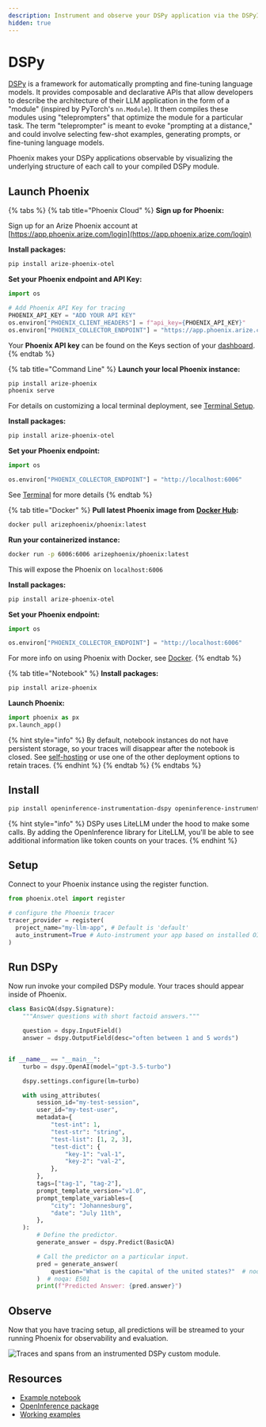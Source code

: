 ```yaml
---
description: Instrument and observe your DSPy application via the DSPyInstrumentor
hidden: true
---
```


# DSPy

[DSPy](https://github.com/stanfordnlp/dspy) is a framework for automatically prompting and fine-tuning language models. It provides composable and declarative APIs that allow developers to describe the architecture of their LLM application in the form of a "module" (inspired by PyTorch's `nn.Module`). It them compiles these modules using "teleprompters" that optimize the module for a particular task. The term "teleprompter" is meant to evoke "prompting at a distance," and could involve selecting few-shot examples, generating prompts, or fine-tuning language models.

Phoenix makes your DSPy applications observable by visualizing the underlying structure of each call to your compiled DSPy module.

## Launch Phoenix

{% tabs %}
{% tab title="Phoenix Cloud" %}
**Sign up for Phoenix:**

Sign up for an Arize Phoenix account at [https://app.phoenix.arize.com/login](https://app.phoenix.arize.com/login)

**Install packages:**

```bash
pip install arize-phoenix-otel
```

**Set your Phoenix endpoint and API Key:**

```python
import os

# Add Phoenix API Key for tracing
PHOENIX_API_KEY = "ADD YOUR API KEY"
os.environ["PHOENIX_CLIENT_HEADERS"] = f"api_key={PHOENIX_API_KEY}"
os.environ["PHOENIX_COLLECTOR_ENDPOINT"] = "https://app.phoenix.arize.com"
```

Your **Phoenix API key** can be found on the Keys section of your [dashboard](https://app.phoenix.arize.com).
{% endtab %}

{% tab title="Command Line" %}
**Launch your local Phoenix instance:**

```bash
pip install arize-phoenix
phoenix serve
```

For details on customizing a local terminal deployment, see [Terminal Setup](https://arize.com/docs/phoenix/setup/environments#terminal).

**Install packages:**

```bash
pip install arize-phoenix-otel
```

**Set your Phoenix endpoint:**

```python
import os

os.environ["PHOENIX_COLLECTOR_ENDPOINT"] = "http://localhost:6006"
```

See [Terminal](../../environments.md#terminal) for more details
{% endtab %}

{% tab title="Docker" %}
**Pull latest Phoenix image from** [**Docker Hub**](https://hub.docker.com/r/arizephoenix/phoenix)**:**

```bash
docker pull arizephoenix/phoenix:latest
```

**Run your containerized instance:**

```bash
docker run -p 6006:6006 arizephoenix/phoenix:latest
```

This will expose the Phoenix on `localhost:6006`

**Install packages:**

```bash
pip install arize-phoenix-otel
```

**Set your Phoenix endpoint:**

```python
import os

os.environ["PHOENIX_COLLECTOR_ENDPOINT"] = "http://localhost:6006"
```

For more info on using Phoenix with Docker, see [Docker](https://arize.com/docs/phoenix/self-hosting/deployment-options/docker).
{% endtab %}

{% tab title="Notebook" %}
**Install packages:**

```bash
pip install arize-phoenix
```

**Launch Phoenix:**

```python
import phoenix as px
px.launch_app()
```

{% hint style="info" %}
By default, notebook instances do not have persistent storage, so your traces will disappear after the notebook is closed. See [self-hosting](https://arize.com/docs/phoenix/self-hosting) or use one of the other deployment options to retain traces.
{% endhint %}
{% endtab %}
{% endtabs %}

## Install

```bash
pip install openinference-instrumentation-dspy openinference-instrumentation-litellm dspy
```

{% hint style="info" %}
DSPy uses LiteLLM under the hood to make some calls. By adding the OpenInference library for LiteLLM, you'll be able to see additional information like token counts on your traces.
{% endhint %}

## Setup

Connect to your Phoenix instance using the register function.

```python
from phoenix.otel import register

# configure the Phoenix tracer
tracer_provider = register(
  project_name="my-llm-app", # Default is 'default'
  auto_instrument=True # Auto-instrument your app based on installed OI dependencies
)
```

## Run DSPy

Now run invoke your compiled DSPy module. Your traces should appear inside of Phoenix.

```python
class BasicQA(dspy.Signature):
    """Answer questions with short factoid answers."""

    question = dspy.InputField()
    answer = dspy.OutputField(desc="often between 1 and 5 words")


if __name__ == "__main__":
    turbo = dspy.OpenAI(model="gpt-3.5-turbo")

    dspy.settings.configure(lm=turbo)

    with using_attributes(
        session_id="my-test-session",
        user_id="my-test-user",
        metadata={
            "test-int": 1,
            "test-str": "string",
            "test-list": [1, 2, 3],
            "test-dict": {
                "key-1": "val-1",
                "key-2": "val-2",
            },
        },
        tags=["tag-1", "tag-2"],
        prompt_template_version="v1.0",
        prompt_template_variables={
            "city": "Johannesburg",
            "date": "July 11th",
        },
    ):
        # Define the predictor.
        generate_answer = dspy.Predict(BasicQA)

        # Call the predictor on a particular input.
        pred = generate_answer(
            question="What is the capital of the united states?"  # noqa: E501
        )  # noqa: E501
        print(f"Predicted Answer: {pred.answer}")
```

## Observe

Now that you have tracing setup, all predictions will be streamed to your running Phoenix for observability and evaluation.

![Traces and spans from an instrumented DSPy custom module.](https://storage.googleapis.com/arize-phoenix-assets/assets/docs/notebooks/dspy-tracing-tutorial/dspy_spans_and_traces.gif)

## Resources

* [Example notebook](https://colab.research.google.com/github/Arize-ai/phoenix/blob/main/tutorials/tracing/dspy_tracing_tutorial.ipynb)
* [OpenInference package](https://github.com/Arize-ai/openinference/blob/main/python/instrumentation/openinference-instrumentation-dspy)
* [Working examples](https://github.com/Arize-ai/openinference/blob/main/python/examples/dspy-rag-fastapi)
